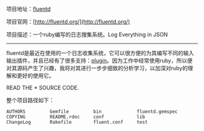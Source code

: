 项目地址：[fluentd](https://github.com/fluent/fluentd?source=c)

项目官网：[http://fluentd.org/](http://fluentd.org/)

项目描述：一个ruby编写的日志搜集系统。Log Everything in JSON

---
fluentd是最近在使用的一个日志收集系统，它可以很方便的为其编写不同的输入输出插件，并且已经有了很多支持：[plugin](http://fluentd.org/plugin/)。因为工作中经常使用ruby，所以便对其源码产生了兴趣，我将对其进行一步步细致的分析学习，以加深对ruby的理解和更好的使用它。

READ THE * SOURCE CODE.

整个项目路径如下：

```
AUTHORS         Gemfile         bin             fluentd.gemspec
COPYING         README.rdoc     conf            lib
ChangeLog       Rakefile        fluent.conf     test
```
